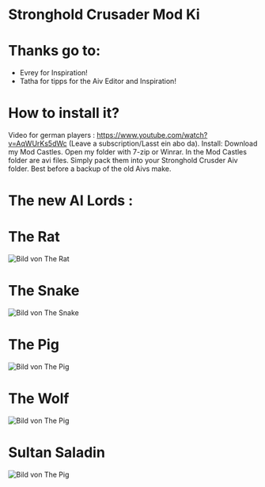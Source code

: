 # Stronghold Crusader Mod Ki

# Thanks go to:

- Evrey for Inspiration!
- Tatha for tipps for the Aiv Editor and Inspiration!

# How to install it?
Video for german players : https://www.youtube.com/watch?v=AqWUrKs5dWc (Leave a subscription/Lasst ein abo da).
Install: Download my Mod Castles. Open my folder with 7-zip or Winrar. In the Mod Castles folder are avi files. Simply pack them into your Stronghold Crusder Aiv folder. Best before a backup of the old Aivs make.

# The new AI Lords :


# The Rat 
![Bild von The Rat](https://github.com/BonnieyTzw/Stronghold-Crusader-Mod-Ki/blob/master/Images/The%20Rat.png?raw=true)


# The Snake
![Bild von The Snake](https://github.com/BonnieyTzw/Stronghold-Crusader-Mod-Ki/blob/master/Images/The%20Snake.png?raw=true)


# The Pig
![Bild von The Pig](https://github.com/BonnieyTzw/Stronghold-Crusader-Mod-Ki/blob/master/Images/The%20Pig.png?raw=true)


# The Wolf 
![Bild von The Pig](https://github.com/BonnieyTzw/Stronghold-Crusader-Mod-Ki/blob/master/Images/The%20Wolf.png?raw=true)

# Sultan Saladin
![Bild von The Pig](https://github.com/BonnieyTzw/Stronghold-Crusader-Mod-Ki/blob/master/Images/Sultan%20Saladin.png?raw=true)
